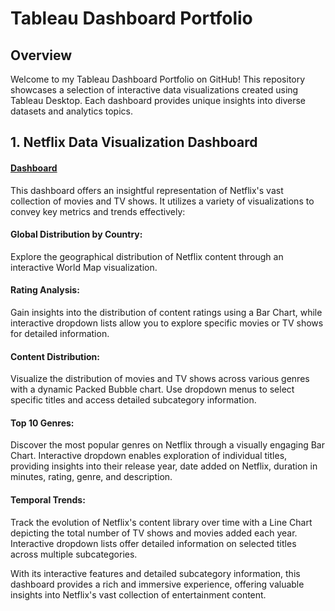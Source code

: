 # Tableau Dashboard Portfolio
## Overview
Welcome to my Tableau Dashboard Portfolio on GitHub! This repository showcases a selection of interactive data visualizations created using Tableau Desktop. Each dashboard provides unique insights into diverse datasets and analytics topics.

## 1. Netflix Data Visualization Dashboard
#### [Dashboard](https://public.tableau.com/views/Netflixdashboard_17070742567240/Netflix?:language=en-US&:display_count=n&:origin=viz_share_link)
This dashboard offers an insightful representation of Netflix's vast collection of movies and TV shows. It utilizes a variety of visualizations to convey key metrics and trends effectively:
  ####  Global Distribution by Country:
  Explore the geographical distribution of Netflix content through an interactive World Map visualization.
  ####  Rating Analysis:
  Gain insights into the distribution of content ratings using a Bar Chart, while interactive dropdown lists allow you to explore specific movies or TV shows for detailed information.
  ####  Content Distribution:
  Visualize the distribution of movies and TV shows across various genres with a dynamic Packed Bubble chart. Use dropdown menus to select specific titles and access detailed subcategory information.
  ####  Top 10 Genres:
  Discover the most popular genres on Netflix through a visually engaging Bar Chart. Interactive dropdown enables exploration of individual titles, providing insights into their release year, date added on Netflix, duration in minutes, rating, genre, and description.
  #### Temporal Trends:
  Track the evolution of Netflix's content library over time with a Line Chart depicting the total number of TV shows and movies added each year. Interactive dropdown lists offer detailed information on selected titles across multiple subcategories.

With its interactive features and detailed subcategory information, this dashboard provides a rich and immersive experience, offering valuable insights into Netflix's vast collection of entertainment content.

  

